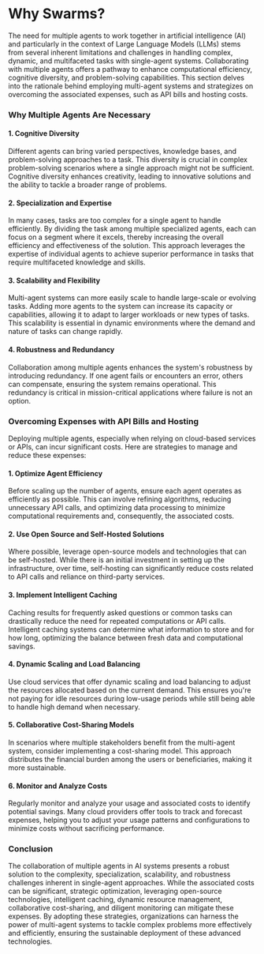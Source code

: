 # Why Swarms?

The need for multiple agents to work together in artificial intelligence (AI) and particularly in the context of Large Language Models (LLMs) stems from several inherent limitations and challenges in handling complex, dynamic, and multifaceted tasks with single-agent systems. Collaborating with multiple agents offers a pathway to enhance computational efficiency, cognitive diversity, and problem-solving capabilities. This section delves into the rationale behind employing multi-agent systems and strategizes on overcoming the associated expenses, such as API bills and hosting costs.

### Why Multiple Agents Are Necessary

#### 1. **Cognitive Diversity**

Different agents can bring varied perspectives, knowledge bases, and problem-solving approaches to a task. This diversity is crucial in complex problem-solving scenarios where a single approach might not be sufficient. Cognitive diversity enhances creativity, leading to innovative solutions and the ability to tackle a broader range of problems.

#### 2. **Specialization and Expertise**

In many cases, tasks are too complex for a single agent to handle efficiently. By dividing the task among multiple specialized agents, each can focus on a segment where it excels, thereby increasing the overall efficiency and effectiveness of the solution. This approach leverages the expertise of individual agents to achieve superior performance in tasks that require multifaceted knowledge and skills.

#### 3. **Scalability and Flexibility**

Multi-agent systems can more easily scale to handle large-scale or evolving tasks. Adding more agents to the system can increase its capacity or capabilities, allowing it to adapt to larger workloads or new types of tasks. This scalability is essential in dynamic environments where the demand and nature of tasks can change rapidly.

#### 4. **Robustness and Redundancy**

Collaboration among multiple agents enhances the system's robustness by introducing redundancy. If one agent fails or encounters an error, others can compensate, ensuring the system remains operational. This redundancy is critical in mission-critical applications where failure is not an option.

### Overcoming Expenses with API Bills and Hosting

Deploying multiple agents, especially when relying on cloud-based services or APIs, can incur significant costs. Here are strategies to manage and reduce these expenses:

#### 1. **Optimize Agent Efficiency**

Before scaling up the number of agents, ensure each agent operates as efficiently as possible. This can involve refining algorithms, reducing unnecessary API calls, and optimizing data processing to minimize computational requirements and, consequently, the associated costs.

#### 2. **Use Open Source and Self-Hosted Solutions**

Where possible, leverage open-source models and technologies that can be self-hosted. While there is an initial investment in setting up the infrastructure, over time, self-hosting can significantly reduce costs related to API calls and reliance on third-party services.

#### 3. **Implement Intelligent Caching**

Caching results for frequently asked questions or common tasks can drastically reduce the need for repeated computations or API calls. Intelligent caching systems can determine what information to store and for how long, optimizing the balance between fresh data and computational savings.

#### 4. **Dynamic Scaling and Load Balancing**

Use cloud services that offer dynamic scaling and load balancing to adjust the resources allocated based on the current demand. This ensures you're not paying for idle resources during low-usage periods while still being able to handle high demand when necessary.

#### 5. **Collaborative Cost-Sharing Models**

In scenarios where multiple stakeholders benefit from the multi-agent system, consider implementing a cost-sharing model. This approach distributes the financial burden among the users or beneficiaries, making it more sustainable.

#### 6. **Monitor and Analyze Costs**

Regularly monitor and analyze your usage and associated costs to identify potential savings. Many cloud providers offer tools to track and forecast expenses, helping you to adjust your usage patterns and configurations to minimize costs without sacrificing performance.

### Conclusion

The collaboration of multiple agents in AI systems presents a robust solution to the complexity, specialization, scalability, and robustness challenges inherent in single-agent approaches. While the associated costs can be significant, strategic optimization, leveraging open-source technologies, intelligent caching, dynamic resource management, collaborative cost-sharing, and diligent monitoring can mitigate these expenses. By adopting these strategies, organizations can harness the power of multi-agent systems to tackle complex problems more effectively and efficiently, ensuring the sustainable deployment of these advanced technologies.